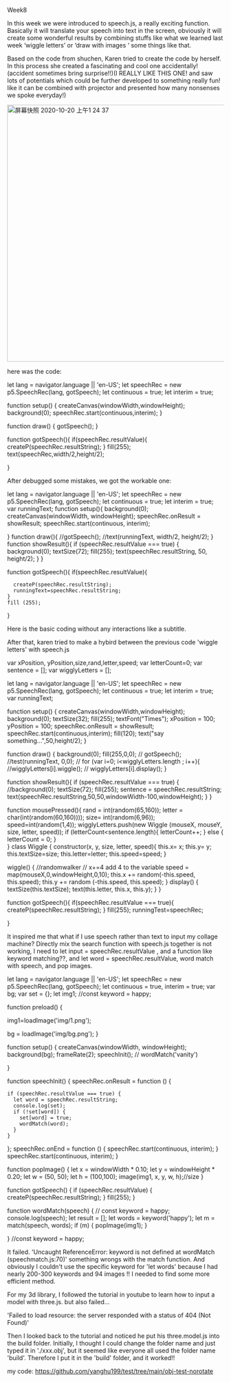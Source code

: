Week8 

In this week we were introduced to speech.js, a really exciting function. Basically it will translate your speech into text in the screen, obviously it will create some wonderful results by combining stuffs like what we learned last week ‘wiggle letters’ or ‘draw with images ‘ some things like that. 

Based on the code from shuchen, Karen tried to create the code by herself. In this process she created a fascinating and cool one accidentally!(accident sometimes bring surprise!!)(I REALLY LIKE THIS ONE! and saw lots of potentials which could be further developed to something really fun! like it can be combined with projector and presented how many nonsenses we spoke everyday!)

<img width="597" alt="屏幕快照 2020-10-20 上午1 24 37" src="https://user-images.githubusercontent.com/68723373/96490176-0c30dd00-1273-11eb-8faa-0ce61b74039d.png">

here was the code:

let lang = navigator.language || 'en-US';
 let speechRec = new p5.SpeechRec(lang, gotSpeech);
 let continuous = true;
 let interim = true;

function setup() {
  createCanvas(windowWidth,windowHeight);
  background(0);
  speechRec.start(continuous,interim);
}


function draw() {
gotSpeech();
}

function gotSpeech(){
   if(speechRec.resultValue){
      createP(speechRec.resultString); 
    }
    fill(255);
    text(speechRec,width/2,height/2);
  
}

After debugged some mistakes, we got the workable one:

let lang = navigator.language || 'en-US';
let speechRec = new p5.SpeechRec(lang, gotSpeech);
let continuous = true;
let interim = true;
var runningText;
function setup(){
  background(0);
  createCanvas(windowWidth, windowHeight);
  speechRec.onResult = showResult;
  speechRec.start(continuous, interim);
 
}
function draw(){
 //gotSpeech();
 //text(runningText, width/2, height/2);
}
function showResult(){
 if (speechRec.resultValue === true) {
   background(0);
   textSize(72);
   fill(255);
   text(speechRec.resultString, 50, height/2);
}
}

function gotSpeech(){
    if(speechRec.resultValue){
       
      createP(speechRec.resultString);
      runningText=speechRec.resultString;
    }
    fill (255);
 
  }

Here is the basic coding without any interactions like a subtitle.

After that, karen tried to make a hybird between the previous code 'wiggle letters' with speech.js

var xPosition, yPosition,size,rand,letter,speed;
 var letterCount=0;
 var sentence = [];
 var wigglyLetters = [];
 
 let lang = navigator.language || 'en-US';
 let speechRec = new p5.SpeechRec(lang, gotSpeech);
 let continuous = true;
 let interim = true;
 var runningText;
 
function setup() {
  createCanvas(windowWidth,windowHeight);
  background(0);
  textSize(32);
  fill(255);
  textFont("Times");
  xPosition = 100;
  yPosition = 100;
  speechRec.onResult = showResult;
  speechRec.start(continuous,interim);
  fill(120);
  text("say something...",50,height/2);
}


function draw() {
  background(0);
  fill(255,0,0);
 // gotSpeech();
//test(runningText, 0,0);
// for (var i=0; i<wigglyLetters.length ; i++){
    //wigglyLetters[i].wiggle();
   // wigglyLetters[i].display();
}

function showResult(){
 if (speechRec.resultValue === true) {
   //background(0);
   textSize(72);
   fill(255);
   sentence = speechRec.resultString;
   text(speechRec.resultString,50,50,windowWidth-100,windowHeight);
}
}

function mousePressed(){
   rand = int(random(65,160));
   letter = char(int(random(60,160))));
   size= int(random(6,96));
   speed=int(random(1,4));
   wigglyLetters.push(new Wiggle (mouseX, mouseY, size, letter, speed));
   if (letterCount<sentence.length){
     letterCount++;
} else {
  letterCount = 0;
}  
 }
 class Wiggle {
 constructor(x, y, size, letter, speed){
   this.x= x;
   this.y= y;
   this.textSize=size;
   this.letter=letter;
   this.speed=speed;
 }

 wiggle() {  //randomwalker
   // x+=4  add 4 to the variable
   speed = map(mouseX,0,windowHeight,0,10);
   this.x += random(-this.speed, this.speed);
   this.y += random (-this.speed, this.speed);
 }
 display() {
   textSize(this.textSize);
   text(this.letter, this.x, this.y);
 }
}


function gotSpeech(){
   if(speechRec.resultValue === true){
    createP(speechRec.resultString);
    }
    fill(255);
   runningTest=speechRec;
  
}


It inspired me that what if I use speech rather than text to input my collage machine? Directly mix the search function with speech.js together is not working, I need to let input = speechRec.resultValue , and a function like keyword matching??, and let word = speechRec.resultValue, word match with speech, and pop images. 

let lang = navigator.language || 'en-US';
let speechRec = new p5.SpeechRec(lang, gotSpeech);
let continuous = true, interim = true;
var bg;
var set = {};
let img1;
//const keyword = happy;

function preload() {

  img1=loadImage('img/1.png');

  bg = loadImage('img/bg.png');
}

function setup() {
  createCanvas(windowWidth, windowHeight);
  background(bg);
  frameRate(2);
  speechInit();
  // wordMatch('vanity')

}


function speechInit() {
  speechRec.onResult = function () {

    if (speechRec.resultValue === true) {
      let word = speechRec.resultString;
      console.log(set);
      if (!set[word]) {
        set[word] = true;
        wordMatch(word);
      }
    }
  };
  speechRec.onEnd = function () {
    speechRec.start(continuous, interim);
  }
  speechRec.start(continuous, interim);
}


function popImage() { 
  let x = windowWidth * 0.10;
  let y = windowHeight * 0.20;
  let w = (50, 50);
  let h = (100,100);
  image(img1, x, y, w, h);//size
}

function gotSpeech() {
  if (speechRec.resultValue) {
    createP(speechRec.resultString);
  }
  fill(255);
}


function wordMatch(speech) {
 // const keyword = happy;
  console.log(speech);
  let result = [];
  let words = keyword('happy');
  let m = match(speech, words);
      if (m) {
        popImage(img1);
      }
    
  
}
//const keyword = happy;

It failed. 'Uncaught ReferenceError: keyword is not defined at wordMatch (speechmatch.js:70)'
something wrongs with the match function. And obviously I couldn't use the specific keyword for 'let words' because I had nearly 200-300 keywords and 94 images !! I needed to find some more efficient method. 

For my 3d library, I followed the tutorial in youtube to learn how to input a model with three.js. but also failed...

'Failed to load resource: the server responded with a status of 404 (Not Found)'

Then I looked back to the tutorial and noticed he put his three.model.js into the build folder. Initially, I thought I could change the folder name and just typed it in './xxx.obj', but it seemed like everyone all used the folder name 'build'. Therefore I put it in the 'build' folder, and it worked!!

my code: https://github.com/yanghu199/test/tree/main/obj-test-norotate
